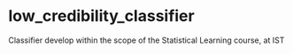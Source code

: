 # low_credibility_classifier
Classifier develop within the scope of the Statistical Learning course, at IST
